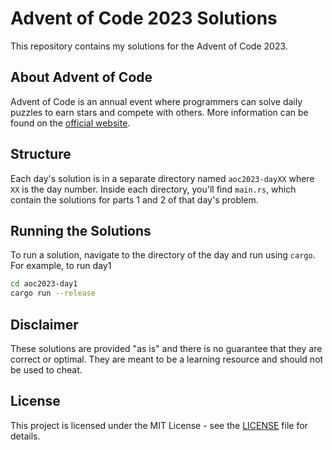 # Advent of Code 2023 Solutions

This repository contains my solutions for the Advent of Code 2023.

## About Advent of Code

Advent of Code is an annual event where programmers can solve daily puzzles to earn stars and compete with others. More information can be found on the [official website](https://adventofcode.com/2023).

## Structure

Each day's solution is in a separate directory named `aoc2023-dayXX` where `XX` is the day number. Inside each directory, you'll find `main.rs`, which contain the solutions for parts 1 and 2 of that day's problem.

## Running the Solutions

To run a solution, navigate to the directory of the day and run using `cargo`. For example, to run day1

```bash
cd aoc2023-day1
cargo run --release
```

## Disclaimer

These solutions are provided "as is" and there is no guarantee that they are correct or optimal. They are meant to be a learning resource and should not be used to cheat.

## License

This project is licensed under the MIT License - see the [LICENSE](LICENSE) file for details.